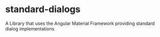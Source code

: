 # standard-dialogs
A Library that uses the Angular Material Framework providing standard dialog implementations
